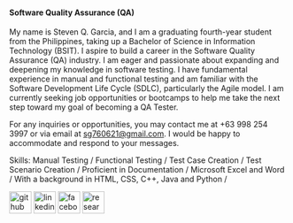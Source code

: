 #### Software Quality Assurance (QA)

My name is Steven Q. Garcia, and I am a graduating fourth-year student from the Philippines, taking up a Bachelor of Science in Information Technology (BSIT). I aspire to build a career in the Software Quality Assurance (QA) industry. I am eager and passionate about expanding and deepening my knowledge in software testing. I have fundamental experience in manual and functional testing and am familiar with the Software Development Life Cycle (SDLC), particularly the Agile model. I am currently seeking job opportunities or bootcamps to help me take the next step toward my goal of becoming a QA Tester. 

For any inquiries or opportunities, you may contact me at +63 998 254 3997 or via email at sg760621@gmail.com. I would be happy to accommodate and respond to your messages.


Skills: Manual Testing / Functional Testing / Test Case Creation / Test Scenario Creation / Proficient in Documentation / Microsoft Excel and Word / With a background in HTML, CSS, C++, Java and Python / 



[<img src='https://cdn.jsdelivr.net/npm/simple-icons@3.0.1/icons/github.svg' alt='github' height='40'>](https://github.com/stevgrcia)  [<img src='https://cdn.jsdelivr.net/npm/simple-icons@3.0.1/icons/linkedin.svg' alt='linkedin' height='40'>](https://www.linkedin.com/in/steven-garcia-9a7b6727b/)  [<img src='https://cdn.jsdelivr.net/npm/simple-icons@3.0.1/icons/facebook.svg' alt='facebook' height='40'>](https://www.facebook.com/StevStevSteben)  [<img src='https://cdn.jsdelivr.net/npm/simple-icons@3.0.1/icons/researchgate.svg' alt='researchgate' height='40'>](https://www.researchgate.net/profile/Steven-Garcia-18?ev=hdr_xprf)  

